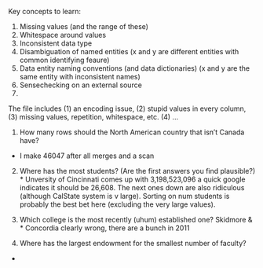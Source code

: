 Key concepts to learn:

1. Missing values (and the range of these)
2. Whitespace around values
3. Inconsistent data type
4. Disambiguation of named entities (x and y are different entities with common identifying feaure)
5. Data entity naming conventions (and data dictionaries) (x and y are the same entity with inconsistent names)
5. Sensechecking on an external source
6. 
  

The file includes (1) an encoding issue, (2) stupid values in every column, (3) missing values, repetition, whitespace, etc. (4) ...



1.	How many rows should the North American country that isn’t Canada have?
* I make 46047 after all merges and a scan

2. Where has the most students? (Are the first answers you find plausible?) * Unversity of Cincinnati comes up with 3,198,523,096 a quick google indicates it should be 26,608. The next ones down are also ridiculous (although CalState system is v large). Sorting on num students is probably the best bet here (excluding the very large values).

3. Which college is the most recently (uhum) established one?  Skidmore & * Concordia clearly wrong, there are a bunch in 2011

4. Where has the largest endowment for the smallest number of faculty?
* 